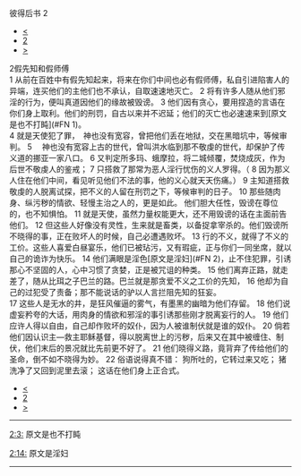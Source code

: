 ﻿





 彼得后书 2




* [<](bible/2PE01.md)
* [2](bible/2PE.md)
* [>](bible/2PE03.md)



 
2假先知和假师傅  
1 从前在百姓中有假先知起来，将来在你们中间也必有假师傅，私自引进陷害人的异端，连买他们的主他们也不承认，自取速速地灭亡。 
2 将有许多人随从他们邪淫的行为，便叫真道因他们的缘故被毁谤。 
3 他们因有贪心，要用捏造的言语在你们身上取利。他们的刑罚，自古以来并不迟延；他们的灭亡也必速速来到[原文是也不打盹](#FN
1)。  
4 就是天使犯了罪，　神也没有宽容，曾把他们丢在地狱，交在黑暗坑中，等候审判。 
5 　神也没有宽容上古的世代，曾叫洪水临到那不敬虔的世代，却保护了传义道的挪亚一家八口。 
6 又判定所多玛、蛾摩拉，将二城倾覆，焚烧成灰，作为后世不敬虔人的鉴戒； 
7 只搭救了那常为恶人淫行忧伤的义人罗得。（ 
8 因为那义人住在他们中间，看见听见他们不法的事，他的义心就天天伤痛。） 
9 主知道搭救敬虔的人脱离试探，把不义的人留在刑罚之下，等候审判的日子。 
10 那些随肉身、纵污秽的情欲、轻慢主治之人的，更是如此。 他们胆大任性，毁谤在尊位的，也不知惧怕。 
11 就是天使，虽然力量权能更大，还不用毁谤的话在主面前告他们。 
12 但这些人好像没有灵性，生来就是畜类，以备捉拿宰杀的。他们毁谤所不晓得的事，正在败坏人的时候，自己必遭遇败坏。 
13 行的不义，就得了不义的工价。这些人喜爱白昼宴乐，他们已被玷污，又有瑕疵，正与你们一同坐席，就以自己的诡诈为快乐。 
14 他们满眼是淫色[原文是淫妇](#FN
2)，止不住犯罪，引诱那心不坚固的人，心中习惯了贪婪，正是被咒诅的种类。 
15 他们离弃正路，就走差了，随从比珥之子巴兰的路。巴兰就是那贪爱不义之工价的先知， 
16 他却为自己的过犯受了责备；那不能说话的驴以人言拦阻先知的狂妄。  
17 这些人是无水的井，是狂风催逼的雾气，有墨黑的幽暗为他们存留。 
18 他们说虚妄矜夸的大话，用肉身的情欲和邪淫的事引诱那些刚才脱离妄行的人。 
19 他们应许人得以自由，自己却作败坏的奴仆，因为人被谁制伏就是谁的奴仆。 
20 倘若他们因认识主—救主耶稣基督，得以脱离世上的污秽，后来又在其中被缠住、制伏，他们末后的景况就比先前更不好了。 
21 他们晓得义路，竟背弃了传给他们的圣命，倒不如不晓得为妙。 
22 俗语说得真不错： 狗所吐的，它转过来又吃； 猪洗净了又回到泥里去滚； 这话在他们身上正合式。 
* [<](bible/2PE01.md)
* [2](bible/2PE.md)
* [>](bible/2PE03.md)





---


[2:3:](#V3)
原文是也不打盹


[2:14:](#V14)
原文是淫妇




---









